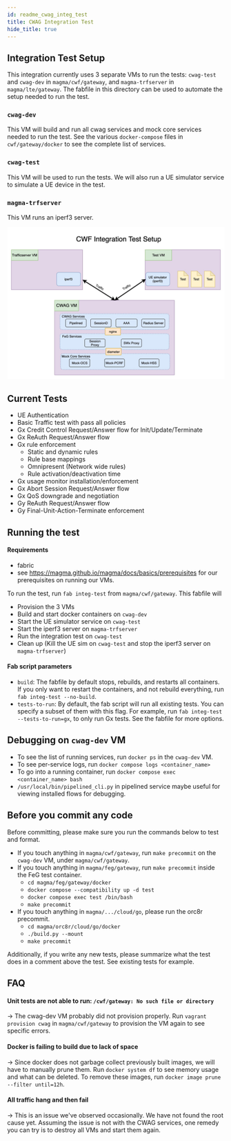 ```yaml
---
id: readme_cwag_integ_test
title: CWAG Integration Test
hide_title: true
---
```

## Integration Test Setup

This integration currently uses 3 separate VMs to run the tests: `cwag-test`
and `cwag-dev` in `magma/cwf/gateway`, and `magma-trfserver` in `magma/lte/gateway`.
The fabfile in this directory can be used to automate the setup needed to run
the test.

### `cwag-dev`

This VM will build and run all cwag services and mock core services needed to
run the test. See the various `docker-compose` files in `cwf/gateway/docker`
to see the complete list of services.

### `cwag-test`

This VM will be used to run the tests. We will also run a UE simulator service
to simulate a UE device in the test.

### `magma-trfserver`

This VM runs an iperf3 server.

![TestSetup](./IntegTestSetup.jpg)

## Current Tests

- UE Authentication
- Basic Traffic test with pass all policies
- Gx Credit Control Request/Answer flow for Init/Update/Terminate
- Gx ReAuth Request/Answer flow
- Gx rule enforcement
    - Static and dynamic rules
    - Rule base mappings
    - Omnipresent (Network wide rules)
    - Rule activation/deactivation time
- Gx usage monitor installation/enforcement
- Gx Abort Session Request/Answer flow
- Gx QoS downgrade and negotiation
- Gy ReAuth Request/Answer flow
- Gy Final-Unit-Action-Terminate enforcement

## Running the test

#### Requirements

- fabric
- see <https://magma.github.io/magma/docs/basics/prerequisites> for
our prerequisites on running our VMs.

To run the test, run `fab integ-test` from `magma/cwf/gateway`.
This fabfile will

- Provision the 3 VMs
- Build and start docker containers on `cwag-dev`
- Start the UE simulator service on `cwag-test`
- Start the iperf3 server on `magma-trfserver`
- Run the integration test on `cwag-test`
- Clean up (Kill the UE sim on `cwag-test` and stop the iperf3 server on `magma-trfserver`)

#### Fab script parameters

- `build`: The fabfile by default stops, rebuilds, and restarts all containers.
  If you only want to restart the containers, and not rebuild everything, run
`fab integ-test --no-build`.
- `tests-to-run`: By default, the fab script will run all existing tests. You can
specify a subset of them with this flag. For example, run `fab integ-test --tests-to-run=gx`,
to only run Gx tests. See the fabfile for more options.

## Debugging on `cwag-dev` VM

- To see the list of running services, run `docker ps` in the `cwag-dev` VM.
- To see per-service logs, run `docker compose logs <container_name>`
- To go into a running container, run `docker compose exec <container_name> bash`
- `/usr/local/bin/pipelined_cli.py` in pipelined service maybe useful for
viewing installed flows for debugging.

## Before you commit any code

Before committing, please make sure you run the commands below to test and format.

- If you touch anything in `magma/cwf/gateway`, run `make precommit` on the
`cwag-dev` VM, under `magma/cwf/gateway`.
- If you touch anything in `magma/feg/gateway`, run `make precommit` inside
the FeG test container.
    - `cd magma/feg/gateway/docker`
    - `docker compose --compatibility up -d test`
    - `docker compose exec test /bin/bash`
    - `make precommit`
- If you touch anything in `magma/.../cloud/go`, please run the
orc8r precommit.
    - `cd magma/orc8r/cloud/go/docker`
    - `./build.py --mount`
    - `make precommit`

Additionally, if you write any new tests, please summarize what the test does
in a comment above the test. See existing tests for example.

## FAQ

#### Unit tests are not able to run: `/cwf/gateway: No such file or directory`

&rightarrow; The cwag-dev VM probably did not provision properly. Run
`vagrant provision cwag` in `magma/cwf/gateway` to provision the VM again
to see specific errors.

#### Docker is failing to build due to lack of space

&rightarrow; Since docker does not garbage collect previously built images, we
will have to manually prune them. Run `docker system df` to see memory usage
and what can be deleted. To remove these images, run
`docker image prune --filter until=12h`.

#### All traffic hang and then fail

&rightarrow; This is an issue we've observed occasionally. We have not found
the root cause yet. Assuming the issue is not with the CWAG services, one
remedy you can try is to destroy all VMs and start them again.
